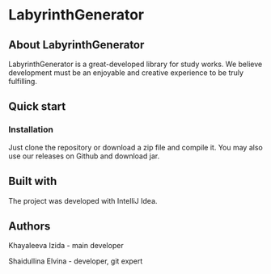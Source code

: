 # LabyrinthGenerator

## About LabyrinthGenerator
LabyrinthGenerator is a great-developed library for study works. We believe development must be an enjoyable and creative experience to be truly fulfilling.

## Quick start
### Installation
Just clone the repository or download a zip file and compile it. You may also use our releases on Github and download jar.

## Built with
The project was developed with IntelliJ Idea.

## Authors
Khayaleeva Izida - main developer

Shaidullina Elvina - developer, git expert
